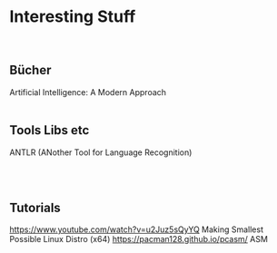 # Interesting Stuff
<br>

## Bücher <br>
Artificial Intelligence: A Modern Approach
<br><br>
## Tools Libs etc<br>
ANTLR (ANother Tool for Language Recognition) 

<br><br>
## Tutorials
https://www.youtube.com/watch?v=u2Juz5sQyYQ Making Smallest Possible Linux Distro (x64)
https://pacman128.github.io/pcasm/ ASM


